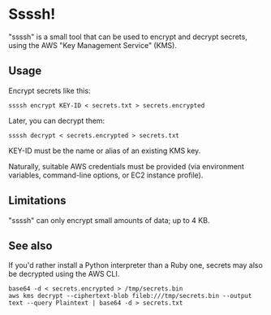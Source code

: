 # Ssssh!

"ssssh" is a small tool that can be used to encrypt and decrypt secrets, using the AWS "Key Management Service" (KMS).

## Usage

Encrypt secrets like this:

    ssssh encrypt KEY-ID < secrets.txt > secrets.encrypted

Later, you can decrypt them:

    ssssh decrypt < secrets.encrypted > secrets.txt

KEY-ID must be the name or alias of an existing KMS key.

Naturally, suitable AWS credentials must be provided (via environment variables, command-line options, or EC2 instance profile).

## Limitations

"ssssh" can only encrypt small amounts of data; up to 4 KB.

## See also

If you'd rather install a Python interpreter than a Ruby one, secrets may also be decrypted using the AWS CLI.

    base64 -d < secrets.encrypted > /tmp/secrets.bin
    aws kms decrypt --ciphertext-blob fileb:///tmp/secrets.bin --output text --query Plaintext | base64 -d > secrets.txt
